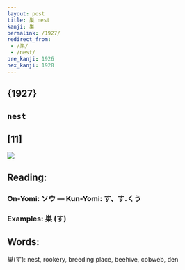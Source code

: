 ```yaml
---
layout: post
title: 巣 nest
kanji: 巣
permalink: /1927/
redirect_from:
 - /巣/
 - /nest/
pre_kanji: 1926
nex_kanji: 1928
---
```


## {1927}

## `nest`

## [11]

<div class="stroke"><img src="E5B7A3.png" /></div>

## Reading:

### On-Yomi: ソウ &mdash; Kun-Yomi: す、す.くう

### Examples: 巣 (す)

## Words:

巣(す): nest, rookery, breeding place, beehive, cobweb, den
